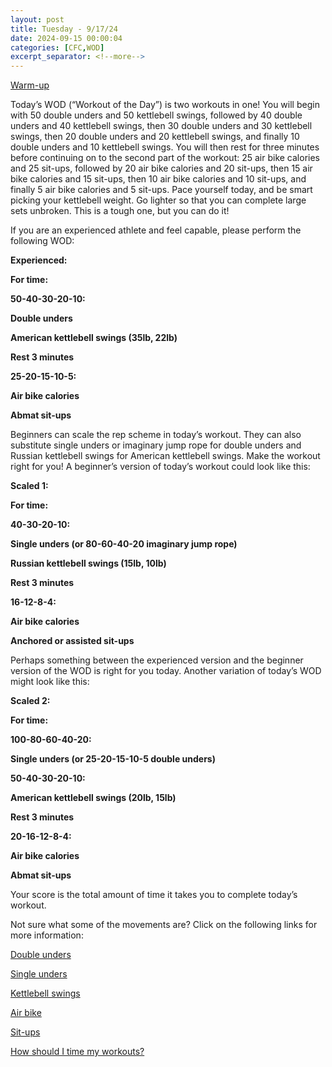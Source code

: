 ```yaml
---
layout: post
title: Tuesday - 9/17/24
date: 2024-09-15 00:00:04
categories: [CFC,WOD]
excerpt_separator: <!--more-->
---
```

[Warm-up](https://communityfitnessclub.wixsite.com/website/post/basic-full-body-warm-up)

Today’s WOD (“Workout of the Day”) is two workouts in one! You will begin with 50 double unders and 50 kettlebell swings, followed by 40 double unders and 40 kettlebell swings, then 30 double unders and 30 kettlebell swings, then 20 double unders and 20 kettlebell swings, and finally 10 double unders and 10 kettlebell swings. You will then rest for three minutes before continuing on to the second part of the workout: 25 air bike calories and 25 sit-ups, followed by 20 air bike calories and 20 sit-ups, then 15 air bike calories and 15 sit-ups, then 10 air bike calories and 10 sit-ups, and finally 5 air bike calories and 5 sit-ups. Pace yourself today, and be smart picking your kettlebell weight. Go lighter so that you can complete large sets unbroken. This is a tough one, but you can do it!

If you are an experienced athlete and feel capable, please perform the following WOD:

**Experienced:**

**For time:**

**50-40-30-20-10:**

**Double unders**

**American kettlebell swings (35lb, 22lb)**

**Rest 3 minutes**

**25-20-15-10-5:**

**Air bike calories**

**Abmat sit-ups**

Beginners can scale the rep scheme in today’s workout. They can also substitute single unders or imaginary jump rope for double unders and Russian kettlebell swings for American kettlebell swings. Make the workout right for you! A beginner’s version of today’s workout could look like this:

**Scaled 1:**

**For time:**

**40-30-20-10:**

**Single unders (or 80-60-40-20 imaginary jump rope)**

**Russian kettlebell swings (15lb, 10lb)**

**Rest 3 minutes**

**16-12-8-4:**

**Air bike calories**

**Anchored or assisted sit-ups**
<!--more-->

Perhaps something between the experienced version and the beginner version of the WOD is right for you today. Another variation of today’s WOD might look like this:

**Scaled 2:**

**For time:**

**100-80-60-40-20:**

**Single unders (or 25-20-15-10-5 double unders)**

**50-40-30-20-10:**

**American kettlebell swings (20lb, 15lb)**

**Rest 3 minutes**

**20-16-12-8-4:**

**Air bike calories**

**Abmat sit-ups**

Your score is the total amount of time it takes you to complete today’s workout. 

Not sure what some of the movements are? Click on the following links for more information:

[Double unders](https://communityfitnessclub.wixsite.com/website/post/double-unders)

[Single unders](https://www.youtube.com/watch?v=hCuXYrTOMxI)

[Kettlebell swings](https://communityfitnessclub.wixsite.com/website/post/kettlebell-swings)

[Air bike](https://communityfitnessclub.wixsite.com/website/post/air-bike)

[Sit-ups](https://communityfitnessclub.wixsite.com/website/post/sit-ups) 

[How should I time my workouts?](https://communityfitnessclub.wixsite.com/website/post/how-should-i-time-my-workouts)